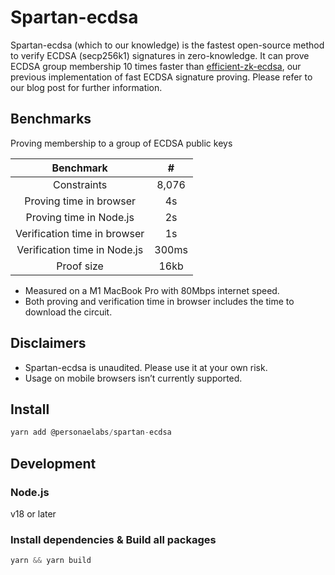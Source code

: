 # Spartan-ecdsa

Spartan-ecdsa (which to our knowledge) is the fastest open-source method to verify ECDSA (secp256k1) signatures in zero-knowledge. It can prove ECDSA group membership 10 times faster than [efficient-zk-ecdsa](https://github.com/personaelabs/efficient-zk-ecdsa), our previous implementation of fast ECDSA signature proving. Please refer to our blog post for further information.

## Benchmarks

Proving membership to a group of ECDSA public keys

|          Benchmark           |   #   |
| :--------------------------: | :---: |
|         Constraints          | 8,076 |
|   Proving time in browser    |  4s   |
|   Proving time in Node.js    |  2s   |
| Verification time in browser |  1s   |
| Verification time in Node.js | 300ms |
|          Proof size          | 16kb  |

- Measured on a M1 MacBook Pro with 80Mbps internet speed.
- Both proving and verification time in browser includes the time to download the circuit.

## Disclaimers

- Spartan-ecdsa is unaudited. Please use it at your own risk.
- Usage on mobile browsers isn’t currently supported.

## Install

```jsx
yarn add @personaelabs/spartan-ecdsa
```

## Development

### Node.js

v18 or later

### Install dependencies & Build all packages

```jsx
yarn && yarn build
```
